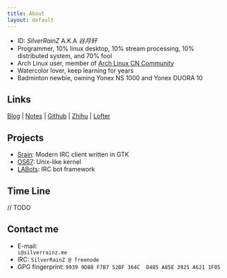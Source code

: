 ```yaml
---
title: About
layout: default
---
```


- ID: _SilverRainZ_ A.K.A _谷月轩_
- Programmer, 10% linux desktop, 10% stream processing, 10% distributed system, and 70% fool
- Arch Linux user, member of [Arch Linux CN Community](http://archlinuxcn.org)
- Watercolor lover, keep learning for years
- Badminton newbie, owning Yonex NS 1000 and Yonex DUORA 10

Links
-----

[Blog](http://tech.silverrainz.me)
| [Notes](https://notes.silverrainz.me/)
| [Github](https://github.com/silverrainz)
| [Zhihu](https://www.zhihu.com/people/silverainz)
| [Lofter](http://silverrainz.lofter.com/)

Projects
--------

- [Srain](https://srain.im): Modern IRC client written in GTK
- [OS67](https://github.com/silverrainz/OS67): Unix-like kernel
- [LABots](https://github.com/silverrainz/labots): IRC bot framework

Time Line
---------

// TODO


Contact me
----------

- E-mail:
    <code id="email" style="unicode-bidi:bidi-override; direction: rtl;">
    em.zniarrevlis@i
    </code>
- IRC: `SilverRainZ @ freenode`
- GPG fingerprint: `9939 9D88 F7B7 52BF 364C  D485 A85E 3925 A621 1F05`

<script type="text/javascript">
var reversedEmail = document.getElementById("email").innerText;
document.getElementById("email").addEventListener('copy', function(e) {
    var selection = window.getSelection().toString();
    if (selection.indexOf(reversedEmail) >= 0) {
        var normalEmail = selection.split("").reverse().join("");
        e.clipboardData.setData("text/plain", normalEmail);
    }
    e.preventDefault();
});
</script>
